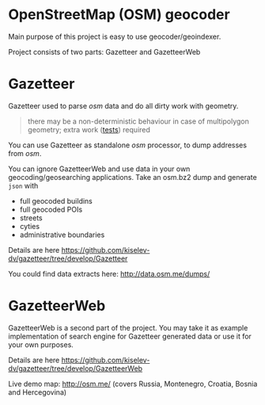 OpenStreetMap (OSM) geocoder
======================

Main purpose of this project is easy to use geocoder/geoindexer.

Project consists of two parts: Gazetteer and GazetteerWeb

Gazetteer
=========

Gazetteer used to parse *osm* data and do all dirty work with geometry.

> there may be a non-deterministic behaviour in case of multipolygon geometry;
extra work ([tests](https://github.com/vasnake/gazetteer/blob/bea14217a0d54df8333da57de42cc70a52490438/gazetteer/src/test/scala/me/osm/gazetteer/striper/builders/BuildUtilsTest.scala#L160-L184)) required

You can use Gazetteer as standalone *osm* processor, to dump addresses from *osm*.

You can ignore GazetteerWeb and use data in your own geocoding/geosearching applications.
Take an osm.bz2 dump and generate `json` with

* full geocoded buildins
* full geocoded POIs
* streets
* cyties
* administrative boundaries

Details are here https://github.com/kiselev-dv/gazetteer/tree/develop/Gazetteer

You could find data extracts here: http://data.osm.me/dumps/

GazetteerWeb
============

GazetteerWeb is a second part of the project. 
You may take it as example implementation of search engine for Gazetteer generated data or use it for your own purposes.

Details are here https://github.com/kiselev-dv/gazetteer/tree/develop/GazetteerWeb

Live demo map: http://osm.me/
(covers Russia, Montenegro, Croatia, Bosnia and Hercegovina)
